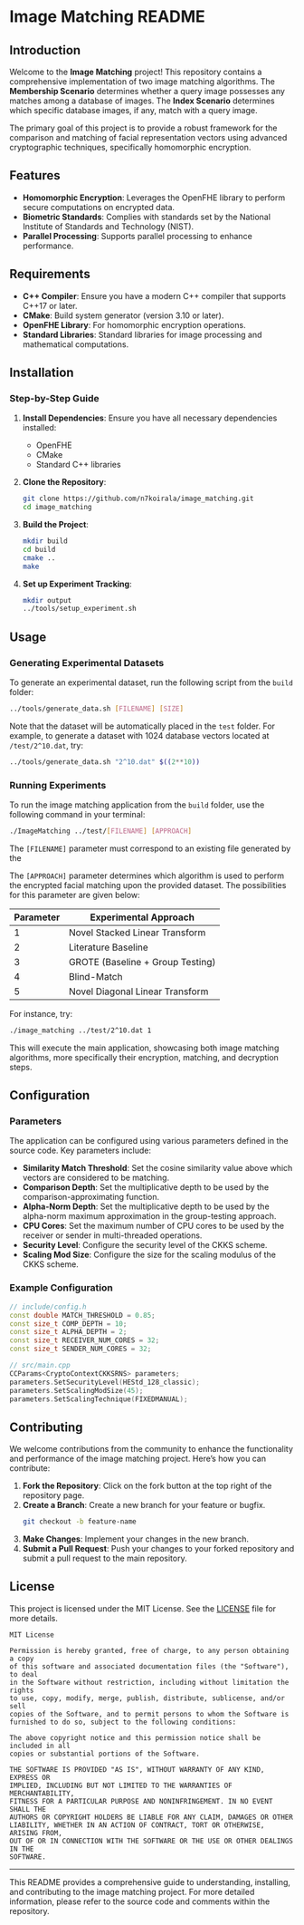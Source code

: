 # Image Matching README

## Introduction

Welcome to the **Image Matching** project! This repository contains a comprehensive implementation of two image matching algorithms. The **Membership Scenario** determines whether a query image possesses any matches among a database of images. The **Index Scenario** determines which specific database images, if any, match with a query image.

The primary goal of this project is to provide a robust framework for the comparison and matching of facial representation vectors using advanced cryptographic techniques, specifically homomorphic encryption.

<!For theoretical details of this implementation, refer to this document: [Image Matching Documentation](https://www.overleaf.com/read/cbqxkzbbxjvd#ea7444).>

## Features

- **Homomorphic Encryption**: Leverages the OpenFHE library to perform secure computations on encrypted data.
- **Biometric Standards**: Complies with standards set by the National Institute of Standards and Technology (NIST).
- **Parallel Processing**: Supports parallel processing to enhance performance.

## Requirements

- **C++ Compiler**: Ensure you have a modern C++ compiler that supports C++17 or later.
- **CMake**: Build system generator (version 3.10 or later).
- **OpenFHE Library**: For homomorphic encryption operations.
- **Standard Libraries**: Standard libraries for image processing and mathematical computations.

## Installation

### Step-by-Step Guide

1. **Install Dependencies**:
    Ensure you have all necessary dependencies installed:
    - OpenFHE
    - CMake
    - Standard C++ libraries

2. **Clone the Repository**:
    ```bash
    git clone https://github.com/n7koirala/image_matching.git
    cd image_matching
    ```

3. **Build the Project**:
    ```bash
    mkdir build
    cd build
    cmake ..
    make
    ```

3. **Set up Experiment Tracking**:
    ```bash
    mkdir output
    ../tools/setup_experiment.sh
    ```

## Usage

### Generating Experimental Datasets

To generate an experimental dataset, run the following script from the `build` folder:

```bash
../tools/generate_data.sh [FILENAME] [SIZE]
```

Note that the dataset will be automatically placed in the `test` folder. For example, to generate a dataset with 1024 database vectors located at `/test/2^10.dat`, try:
```bash
../tools/generate_data.sh "2^10.dat" $((2**10))
```

### Running Experiments

To run the image matching application from the `build` folder, use the following command in your terminal:

```bash
./ImageMatching ../test/[FILENAME] [APPROACH]
```

The `[FILENAME]` parameter must correspond to an existing file generated by the 

The `[APPROACH]` parameter determines which algorithm is used to perform the encrypted facial matching upon the provided dataset. The possibilities for this parameter are given below:

| Parameter | Experimental Approach            |
|-----------|----------------------------------|
| 1         | Novel Stacked Linear Transform   |
| 2         | Literature Baseline              |
| 3         | GROTE (Baseline + Group Testing) |
| 4         | Blind-Match                      |
| 5         | Novel Diagonal Linear Transform  |

For instance, try:
```bash
./image_matching ../test/2^10.dat 1
```


This will execute the main application, showcasing both image matching algorithms, more specifically their encryption, matching, and decryption steps.


## Configuration

### Parameters

The application can be configured using various parameters defined in the source code. Key parameters include:

- **Similarity Match Threshold**: Set the cosine similarity value above which vectors are considered to be matching.
- **Comparison Depth**: Set the multiplicative depth to be used by the comparison-approximating function.
- **Alpha-Norm Depth**: Set the multiplicative depth to be used by the alpha-norm maximum approximation in the group-testing approach.
- **CPU Cores**: Set the maximum number of CPU cores to be used by the receiver or sender in multi-threaded operations.
- **Security Level**: Configure the security level of the CKKS scheme.
- **Scaling Mod Size**: Configure the size for the scaling modulus of the CKKS scheme.

### Example Configuration

```cpp
// include/config.h
const double MATCH_THRESHOLD = 0.85;
const size_t COMP_DEPTH = 10;
const size_t ALPHA_DEPTH = 2;
const size_t RECEIVER_NUM_CORES = 32;
const size_t SENDER_NUM_CORES = 32;
```

```cpp
// src/main.cpp
CCParams<CryptoContextCKKSRNS> parameters;
parameters.SetSecurityLevel(HEStd_128_classic);
parameters.SetScalingModSize(45);
parameters.SetScalingTechnique(FIXEDMANUAL);
```

## Contributing

We welcome contributions from the community to enhance the functionality and performance of the image matching project. Here’s how you can contribute:

1. **Fork the Repository**: Click on the fork button at the top right of the repository page.
2. **Create a Branch**: Create a new branch for your feature or bugfix.
    ```bash
    git checkout -b feature-name
    ```
3. **Make Changes**: Implement your changes in the new branch.
4. **Submit a Pull Request**: Push your changes to your forked repository and submit a pull request to the main repository.

## License

This project is licensed under the MIT License. See the [LICENSE](LICENSE) file for more details.

```text
MIT License

Permission is hereby granted, free of charge, to any person obtaining a copy
of this software and associated documentation files (the "Software"), to deal
in the Software without restriction, including without limitation the rights
to use, copy, modify, merge, publish, distribute, sublicense, and/or sell
copies of the Software, and to permit persons to whom the Software is
furnished to do so, subject to the following conditions:

The above copyright notice and this permission notice shall be included in all
copies or substantial portions of the Software.

THE SOFTWARE IS PROVIDED "AS IS", WITHOUT WARRANTY OF ANY KIND, EXPRESS OR
IMPLIED, INCLUDING BUT NOT LIMITED TO THE WARRANTIES OF MERCHANTABILITY,
FITNESS FOR A PARTICULAR PURPOSE AND NONINFRINGEMENT. IN NO EVENT SHALL THE
AUTHORS OR COPYRIGHT HOLDERS BE LIABLE FOR ANY CLAIM, DAMAGES OR OTHER
LIABILITY, WHETHER IN AN ACTION OF CONTRACT, TORT OR OTHERWISE, ARISING FROM,
OUT OF OR IN CONNECTION WITH THE SOFTWARE OR THE USE OR OTHER DEALINGS IN THE
SOFTWARE.
```

---

This README provides a comprehensive guide to understanding, installing, and contributing to the image matching project. For more detailed information, please refer to the source code and comments within the repository.

